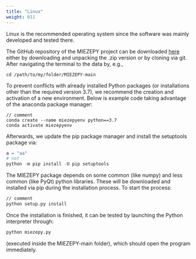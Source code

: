 ```yaml
---
title: "Linux"
weight: 011
---
```


Linux is the recommended operating system since the software was mainly developed and tested there.

The GitHub repository of the MIEZEPY project can be downloaded [here](https://github.com/RESEDA-MLZ/MIEZEPY) either by downloading and unpacking the .zip version or by cloning via git. After navigating the terminal to the data by, e.g.,

```{bash}
cd /path/to/my/folder/MIEZEPY-main
```

To prevent conflicts with already installed Python packages (or installations other than the required version 3.7), we recommend the creation and activation of a new environment. Below is example code taking advantage of the anaconda package manager:

```{bash}
// comment  
conda create --name miezepyenv python==3.7
conda activate miezepyenv
```

Afterwards, we update the pip package manager and install the setuptools package via:

```python
a = "aa"
# not
python -m pip install -U pip setuptools
```

The MIEZEPY package depends on some common (like numpy) and less common (like PyQt) python libraries. These will be downloaded and installed via pip during the installation process. To start the process:

```bash
// comment
python setup.py install
```

Once the installation is finished, it can be tested by launching the Python interpreter through:

```bash
python miezepy.py
```

(executed inside the MIEZEPY-main folder), which should open the program immediately.





